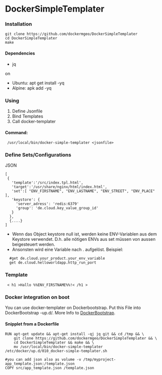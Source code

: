 # DockerSimpleTemplater

### Installation
```
git clone https://github.com/dockermgeo/DockerSimpleTemplater
cd DockerSimpleTemplater
make
```

#### Dependencies
* jq

on
*  Ubuntu: apt get install -yq
*  Alpine: apk add -yq


### Using

1. Define Jsonfile
2. Bind Templates
3. Call docker-templater

#### Command:
```
 /usr/local/bin/docker-simple-templater <jsonfile>
```


### Define Sets/Configurations
JSON
```
[
 {
   'template':'/src/index.tpl.html',
   'target':'/usr/share/nginx/html/index.html',
   'set':[ "ENV_FIRSTNAME", "ENV_LASTNAME", "ENV_STREET", "ENV_PLACE" ],
   'keystore': {
     'server_adress': 'redis:6379'
     'group': 'de.cloud.key_value_group_id'
   }
  },
  {....}
]
```
- Wenn das Object keystore null ist, werden keine ENV-Variablen aus dem Keystore verwendet. D.h. alle nötigen ENVs aus set müssen von aussen beigesteuert werden.
- Ansonsten wird eine Variable nach <group>.<varname> aufgelöst. Beispiel:
```
  #get de.cloud.your_product.your_env_variable
  get de.cloud.helloworldapp.http_run_port
```

### Template
```
 < h1 >Hallo %%ENV_FIRSTNAME%%!< /h1 >
```

### Docker integration on boot
You can use docker-templater on Dockerbootstrap. Put this File into DockerBootstrap -up.d/.
More Info to [DockerBootstrap](https://github.com/dockermgeo/DockerBootstrap).

#### Snipplet from a Dockerfile
```
RUN apt-get update && apt-get install -qj jq git && cd /tmp && \
    git clone https://github.com/dockermgeo/DockerSimpleTemplater && \
    cd DockerSimpleTemplater && make && \
    mv /usr/local/bin/docker-simple-templater /etc/docker/up.d/010_docker-simple-templater.sh

#you can add json also as volume -v /tmp/myproject-app_template.json:/template.json
COPY src/app_template.json /template.json
```
